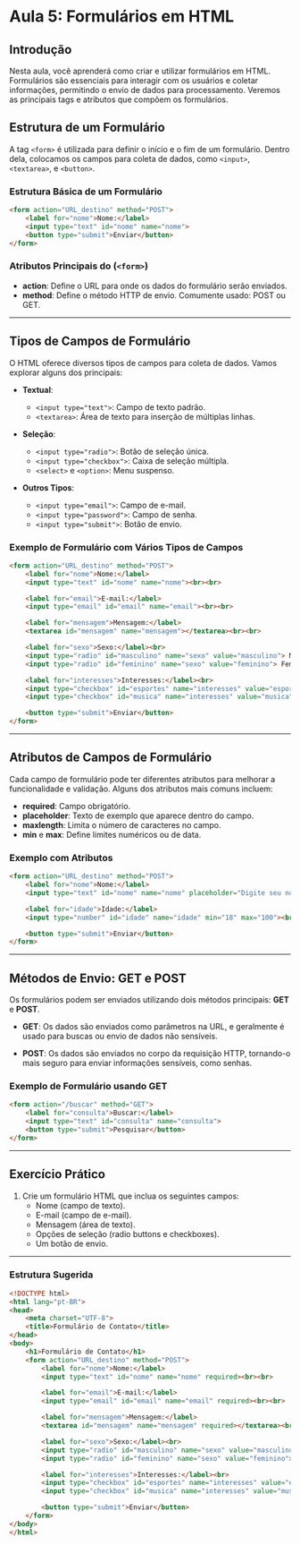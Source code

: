 # Aula 5: Formulários em HTML

## Introdução

Nesta aula, você aprenderá como criar e utilizar formulários em HTML. Formulários são essenciais para interagir com os usuários e coletar informações, permitindo o envio de dados para processamento. Veremos as principais tags e atributos que compõem os formulários.

## Estrutura de um Formulário

A tag `<form>` é utilizada para definir o início e o fim de um formulário. Dentro dela, colocamos os campos para coleta de dados, como `<input>`, `<textarea>`, e `<button>`.

### Estrutura Básica de um Formulário

```html
<form action="URL_destino" method="POST">
    <label for="nome">Nome:</label>
    <input type="text" id="nome" name="nome">
    <button type="submit">Enviar</button>
</form>
```

### Atributos Principais do (`<form>`)

- **action**: Define o URL para onde os dados do formulário serão enviados.
- **method**: Define o método HTTP de envio. Comumente usado: POST ou GET.

---

## Tipos de Campos de Formulário

O HTML oferece diversos tipos de campos para coleta de dados. Vamos explorar alguns dos principais:

- **Textual**:
    - `<input type="text">`: Campo de texto padrão.
    - `<textarea>`: Área de texto para inserção de múltiplas linhas.

- **Seleção**:
    - `<input type="radio">`: Botão de seleção única.
    - `<input type="checkbox">`: Caixa de seleção múltipla.
    - `<select>` e `<option>`: Menu suspenso.

- **Outros Tipos**:
    - `<input type="email">`: Campo de e-mail.
    - `<input type="password">`: Campo de senha.
    - `<input type="submit">`: Botão de envio.

### Exemplo de Formulário com Vários Tipos de Campos

```html
<form action="URL_destino" method="POST">
    <label for="nome">Nome:</label>
    <input type="text" id="nome" name="nome"><br><br>

    <label for="email">E-mail:</label>
    <input type="email" id="email" name="email"><br><br>

    <label for="mensagem">Mensagem:</label>
    <textarea id="mensagem" name="mensagem"></textarea><br><br>

    <label for="sexo">Sexo:</label><br>
    <input type="radio" id="masculino" name="sexo" value="masculino"> Masculino<br>
    <input type="radio" id="feminino" name="sexo" value="feminino"> Feminino<br><br>

    <label for="interesses">Interesses:</label><br>
    <input type="checkbox" id="esportes" name="interesses" value="esportes"> Esportes<br>
    <input type="checkbox" id="musica" name="interesses" value="musica"> Música<br><br>

    <button type="submit">Enviar</button>
</form>
```

---

## Atributos de Campos de Formulário

Cada campo de formulário pode ter diferentes atributos para melhorar a funcionalidade e validação. Alguns dos atributos mais comuns incluem:

- **required**: Campo obrigatório.
- **placeholder**: Texto de exemplo que aparece dentro do campo.
- **maxlength**: Limita o número de caracteres no campo.
- **min** e **max**: Define limites numéricos ou de data.

### Exemplo com Atributos

```html
<form action="URL_destino" method="POST">
    <label for="nome">Nome:</label>
    <input type="text" id="nome" name="nome" placeholder="Digite seu nome" required><br><br>

    <label for="idade">Idade:</label>
    <input type="number" id="idade" name="idade" min="18" max="100"><br><br>

    <button type="submit">Enviar</button>
</form>
```

---

## Métodos de Envio: GET e POST

Os formulários podem ser enviados utilizando dois métodos principais: **GET** e **POST**.

- **GET**: Os dados são enviados como parâmetros na URL, e geralmente é usado para buscas ou envio de dados não sensíveis.
  
- **POST**: Os dados são enviados no corpo da requisição HTTP, tornando-o mais seguro para enviar informações sensíveis, como senhas.

### Exemplo de Formulário usando GET

```html
<form action="/buscar" method="GET">
    <label for="consulta">Buscar:</label>
    <input type="text" id="consulta" name="consulta">
    <button type="submit">Pesquisar</button>
</form>
```

---

## Exercício Prático

1. Crie um formulário HTML que inclua os seguintes campos:
   - Nome (campo de texto).
   - E-mail (campo de e-mail).
   - Mensagem (área de texto).
   - Opções de seleção (radio buttons e checkboxes).
   - Um botão de envio.

---

### Estrutura Sugerida

```html
<!DOCTYPE html>
<html lang="pt-BR">
<head>
    <meta charset="UTF-8">
    <title>Formulário de Contato</title>
</head>
<body>
    <h1>Formulário de Contato</h1>
    <form action="URL_destino" method="POST">
        <label for="nome">Nome:</label>
        <input type="text" id="nome" name="nome" required><br><br>

        <label for="email">E-mail:</label>
        <input type="email" id="email" name="email" required><br><br>

        <label for="mensagem">Mensagem:</label>
        <textarea id="mensagem" name="mensagem" required></textarea><br><br>

        <label for="sexo">Sexo:</label><br>
        <input type="radio" id="masculino" name="sexo" value="masculino"> Masculino<br>
        <input type="radio" id="feminino" name="sexo" value="feminino"> Feminino<br><br>

        <label for="interesses">Interesses:</label><br>
        <input type="checkbox" id="esportes" name="interesses" value="esportes"> Esportes<br>
        <input type="checkbox" id="musica" name="interesses" value="musica"> Música<br><br>

        <button type="submit">Enviar</button>
    </form>
</body>
</html>
```


